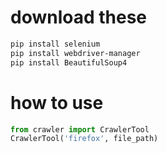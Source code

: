 # download these
```bash
pip install selenium
pip install webdriver-manager
pip install BeautifulSoup4
```

# how to use 
```python
from crawler import CrawlerTool
CrawlerTool('firefox', file_path)

```
